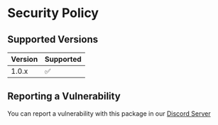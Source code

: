 # Security Policy

## Supported Versions

| Version | Supported          |
| ------- | ------------------ |
| 1.0.x   | :white_check_mark: |

## Reporting a Vulnerability
You can report a vulnerability with this package in our [Discord Server](https://atlasbots.com/discord)
